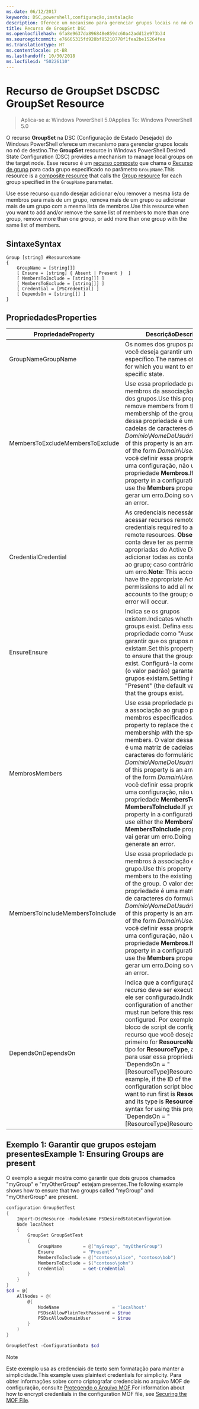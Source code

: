 ```yaml
---
ms.date: 06/12/2017
keywords: DSC,powershell,configuração,instalação
description: Oferece um mecanismo para gerenciar grupos locais no nó de destino.
title: Recurso de GroupSet DSC
ms.openlocfilehash: 6fa8e9637da896848e859dc60a42add12e973b34
ms.sourcegitcommit: e76665315fd928bf85210778f1fea2be15264fea
ms.translationtype: HT
ms.contentlocale: pt-BR
ms.lasthandoff: 10/30/2018
ms.locfileid: "50226110"
---
```

# <a name="dsc-groupset-resource"></a><span data-ttu-id="ad293-104">Recurso de GroupSet DSC</span><span class="sxs-lookup"><span data-stu-id="ad293-104">DSC GroupSet Resource</span></span>

> <span data-ttu-id="ad293-105">Aplica-se a: Windows PowerShell 5.0</span><span class="sxs-lookup"><span data-stu-id="ad293-105">Applies To: Windows PowerShell 5.0</span></span>

<span data-ttu-id="ad293-106">O recurso **GroupSet** na DSC (Configuração de Estado Desejado) do Windows PowerShell oferece um mecanismo para gerenciar grupos locais no nó de destino.</span><span class="sxs-lookup"><span data-stu-id="ad293-106">The **GroupSet** resource in Windows PowerShell Desired State Configuration (DSC) provides a mechanism to manage local groups on the target node.</span></span> <span data-ttu-id="ad293-107">Esse recurso é um [recurso composto](authoringResourceComposite.md) que chama o [Recurso de grupo](groupResource.md) para cada grupo especificado no parâmetro `GroupName`.</span><span class="sxs-lookup"><span data-stu-id="ad293-107">This resource is a [composite resource](authoringResourceComposite.md) that calls the [Group resource](groupResource.md) for each group specified in the `GroupName` parameter.</span></span>

<span data-ttu-id="ad293-108">Use esse recurso quando desejar adicionar e/ou remover a mesma lista de membros para mais de um grupo, remova mais de um grupo ou adicionar mais de um grupo com a mesma lista de membros.</span><span class="sxs-lookup"><span data-stu-id="ad293-108">Use this resource when you want to add and/or remove the same list of members to more than one group, remove more than one group, or add more than one group with the same list of members.</span></span>

## <a name="syntax"></a><span data-ttu-id="ad293-109">Sintaxe</span><span class="sxs-lookup"><span data-stu-id="ad293-109">Syntax</span></span>

```
Group [string] #ResourceName
{
    GroupName = [string[]]
    [ Ensure = [string] { Absent | Present }  ]
    [ MembersToInclude = [string[]] ]
    [ MembersToExclude = [string[]] ]
    [ Credential = [PSCredential] ]
    [ DependsOn = [string[]] ]
}
```

## <a name="properties"></a><span data-ttu-id="ad293-110">Propriedades</span><span class="sxs-lookup"><span data-stu-id="ad293-110">Properties</span></span>

|  <span data-ttu-id="ad293-111">Propriedade</span><span class="sxs-lookup"><span data-stu-id="ad293-111">Property</span></span>  |  <span data-ttu-id="ad293-112">Descrição</span><span class="sxs-lookup"><span data-stu-id="ad293-112">Description</span></span>   |
|---|---|
| <span data-ttu-id="ad293-113">GroupName</span><span class="sxs-lookup"><span data-stu-id="ad293-113">GroupName</span></span>| <span data-ttu-id="ad293-114">Os nomes dos grupos para os quais você deseja garantir um estado específico.</span><span class="sxs-lookup"><span data-stu-id="ad293-114">The names of the groups for which you want to ensure a specific state.</span></span>|
| <span data-ttu-id="ad293-115">MembersToExclude</span><span class="sxs-lookup"><span data-stu-id="ad293-115">MembersToExclude</span></span>| <span data-ttu-id="ad293-116">Use essa propriedade para remover membros da associação existente dos grupos.</span><span class="sxs-lookup"><span data-stu-id="ad293-116">Use this property to remove members from the existing membership of the groups.</span></span> <span data-ttu-id="ad293-117">O valor dessa propriedade é uma matriz de cadeias de caracteres do formulário *Domínio*\\*NomeDoUsuário*.</span><span class="sxs-lookup"><span data-stu-id="ad293-117">The value of this property is an array of strings of the form *Domain*\\*UserName*.</span></span> <span data-ttu-id="ad293-118">Se você definir essa propriedade em uma configuração, não use a propriedade **Membros**.</span><span class="sxs-lookup"><span data-stu-id="ad293-118">If you set this property in a configuration, do not use the **Members** property.</span></span> <span data-ttu-id="ad293-119">Isso vai gerar um erro.</span><span class="sxs-lookup"><span data-stu-id="ad293-119">Doing so will generate an error.</span></span>|
| <span data-ttu-id="ad293-120">Credential</span><span class="sxs-lookup"><span data-stu-id="ad293-120">Credential</span></span>| <span data-ttu-id="ad293-121">As credenciais necessárias para acessar recursos remotos.</span><span class="sxs-lookup"><span data-stu-id="ad293-121">The credentials required to access remote resources.</span></span> <span data-ttu-id="ad293-122">**Observação**: essa conta deve ter as permissões apropriadas do Active Directory para adicionar todas as contas não locais ao grupo; caso contrário, ocorrerá um erro.</span><span class="sxs-lookup"><span data-stu-id="ad293-122">**Note**: This account must have the appropriate Active Directory permissions to add all non-local accounts to the group; otherwise, an error will occur.</span></span>
| <span data-ttu-id="ad293-123">Ensure</span><span class="sxs-lookup"><span data-stu-id="ad293-123">Ensure</span></span>| <span data-ttu-id="ad293-124">Indica se os grupos existem.</span><span class="sxs-lookup"><span data-stu-id="ad293-124">Indicates whether the groups exist.</span></span> <span data-ttu-id="ad293-125">Defina essa propriedade como "Ausente" para garantir que os grupos não existam.</span><span class="sxs-lookup"><span data-stu-id="ad293-125">Set this property to "Absent" to ensure that the groups do not exist.</span></span> <span data-ttu-id="ad293-126">Configurá-la como "Present" (o valor padrão) garante que os grupos existam.</span><span class="sxs-lookup"><span data-stu-id="ad293-126">Setting it to "Present" (the default value) ensures that the groups exist.</span></span>|
| <span data-ttu-id="ad293-127">Membros</span><span class="sxs-lookup"><span data-stu-id="ad293-127">Members</span></span>| <span data-ttu-id="ad293-128">Use essa propriedade para substituir a associação ao grupo pelos membros especificados.</span><span class="sxs-lookup"><span data-stu-id="ad293-128">Use this property to replace the current group membership with the specified members.</span></span> <span data-ttu-id="ad293-129">O valor dessa propriedade é uma matriz de cadeias de caracteres do formulário *Domínio*\\*NomeDoUsuário*.</span><span class="sxs-lookup"><span data-stu-id="ad293-129">The value of this property is an array of strings of the form *Domain*\\*UserName*.</span></span> <span data-ttu-id="ad293-130">Se você definir essa propriedade em uma configuração, não use a propriedade **MembersToExclude** ou **MembersToInclude**.</span><span class="sxs-lookup"><span data-stu-id="ad293-130">If you set this property in a configuration, do not use either the **MembersToExclude** or **MembersToInclude** property.</span></span> <span data-ttu-id="ad293-131">Isso vai gerar um erro.</span><span class="sxs-lookup"><span data-stu-id="ad293-131">Doing so will generate an error.</span></span>|
| <span data-ttu-id="ad293-132">MembersToInclude</span><span class="sxs-lookup"><span data-stu-id="ad293-132">MembersToInclude</span></span>| <span data-ttu-id="ad293-133">Use essa propriedade para adicionar membros à associação existente do grupo.</span><span class="sxs-lookup"><span data-stu-id="ad293-133">Use this property to add members to the existing membership of the group.</span></span> <span data-ttu-id="ad293-134">O valor dessa propriedade é uma matriz de cadeias de caracteres do formulário *Domínio*\\*NomeDoUsuário*.</span><span class="sxs-lookup"><span data-stu-id="ad293-134">The value of this property is an array of strings of the form *Domain*\\*UserName*.</span></span> <span data-ttu-id="ad293-135">Se você definir essa propriedade em uma configuração, não use a propriedade **Membros**.</span><span class="sxs-lookup"><span data-stu-id="ad293-135">If you set this property in a configuration, do not use the **Members** property.</span></span> <span data-ttu-id="ad293-136">Isso vai gerar um erro.</span><span class="sxs-lookup"><span data-stu-id="ad293-136">Doing so will generate an error.</span></span>|
| <span data-ttu-id="ad293-137">DependsOn</span><span class="sxs-lookup"><span data-stu-id="ad293-137">DependsOn</span></span> | <span data-ttu-id="ad293-138">Indica que a configuração de outro recurso deve ser executada antes de ele ser configurado.</span><span class="sxs-lookup"><span data-stu-id="ad293-138">Indicates that the configuration of another resource must run before this resource is configured.</span></span> <span data-ttu-id="ad293-139">Por exemplo, se a ID do bloco de script de configuração do recurso que você deseja executar primeiro for __ResourceName__ e seu tipo for __ResourceType__, a sintaxe para usar essa propriedade será \`DependsOn = "[ResourceType]ResourceName"\`\`.</span><span class="sxs-lookup"><span data-stu-id="ad293-139">For example, if the ID of the resource configuration script block that you want to run first is __ResourceName__ and its type is __ResourceType__, the syntax for using this property is \`DependsOn = "[ResourceType]ResourceName"\`\`.</span></span>|

## <a name="example-1-ensuring-groups-are-present"></a><span data-ttu-id="ad293-140">Exemplo 1: Garantir que grupos estejam presentes</span><span class="sxs-lookup"><span data-stu-id="ad293-140">Example 1: Ensuring Groups are present</span></span>

<span data-ttu-id="ad293-141">O exemplo a seguir mostra como garantir que dois grupos chamados "myGroup" e "myOtherGroup" estejam presentes.</span><span class="sxs-lookup"><span data-stu-id="ad293-141">The following example shows how to ensure that two groups called "myGroup" and "myOtherGroup" are present.</span></span>

```powershell
configuration GroupSetTest
{
    Import-DscResource -ModuleName PSDesiredStateConfiguration
    Node localhost
    {
        GroupSet GroupSetTest
        {
            GroupName        = @("myGroup", "myOtherGroup")
            Ensure           = "Present"
            MembersToInclude = @("contoso\alice", "contoso\bob")
            MembersToExclude = $("contoso\john")
            Credential       = Get-Credential
        }
    }
}
$cd = @{
    AllNodes = @(
        @{
            NodeName                    = 'localhost'
            PSDscAllowPlainTextPassword = $true
            PSDscAllowDomainUser        = $true
        }
    )
}

GroupSetTest -ConfigurationData $cd
```

> [!NOTE] 
> <span data-ttu-id="ad293-142">Este exemplo usa as credenciais de texto sem formatação para manter a simplicidade.</span><span class="sxs-lookup"><span data-stu-id="ad293-142">This example uses plaintext credentials for simplicity.</span></span> <span data-ttu-id="ad293-143">Para obter informações sobre como criptografar credenciais no arquivo MOF de configuração, consulte [Protegendo o Arquivo MOF](secureMOF.md).</span><span class="sxs-lookup"><span data-stu-id="ad293-143">For information about how to encrypt credentials in the configuration MOF file, see [Securing the MOF File](secureMOF.md).</span></span>
